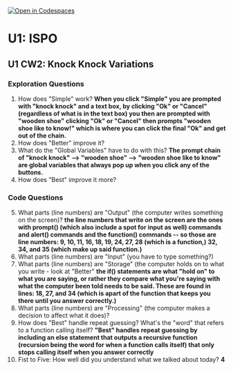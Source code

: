 [![Open in Codespaces](https://classroom.github.com/assets/launch-codespace-2972f46106e565e64193e422d61a12cf1da4916b45550586e14ef0a7c637dd04.svg)](https://classroom.github.com/open-in-codespaces?assignment_repo_id=20401258)
# U1: ISPO
## U1 CW2: Knock Knock Variations
### Exploration Questions

1. How does "Simple" work? **When you click "Simple" you are prompted with "knock knock" and a text box, by clicking "Ok" or "Cancel" (regardless of what is in the text box) you then are prompted with "wooden shoe" clicking "Ok" or "Cancel" then prompts "wooden shoe like to know!" which is where you can click the final "Ok" and get out of the chain.** 
2. How does "Better" improve it?
3. What do the "Global Variables" have to do with this? **The prompt chain of "knock knock" --> "wooden shoe" --> "wooden shoe like to know" are global variables that always pop up when you click any of the buttons.**
4. How does "Best" improve it more?
   
### Code Questions
5. What parts (line numbers) are "Output" (the computer writes something on the screen)? **the line numbers that write on the screen are the ones with prompt() (which also include a spot for input as well) commands and alert() commands and the function() commands -- so those are line numbers: 9, 10, 11, 16, 18, 19, 24, 27, 28 (which is a function,) 32, 34, and 35 (which make up said function.)**
6. What parts (line numbers) are "Input" (you have to type something?)
7. What parts (line numbers) are "Storage" (the computer holds on to what you write - look at "Better" **the if() statements are what "hold on" to what you are saying, or rather they compare what you're saying with what the computer been told needs to be said. These are found in lines: 18, 27, and 34 (which is apart of the function that keeps you there until you answer correctly.)**
8. What parts (line numbers) are "Processing" (the computer makes a decision to affect what it does)?
9. How does "Best" handle repeat guessing? What's the "word" that refers to a function calling itself? **"Best" handles repeat guessing by including an else statement that outputs a recursive function (recursion being the word for when a function calls itself) that only stops calling itself when you answer correctly** 
10. Fist to Five:  How well did you understand what we talked about today? **4**

